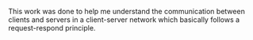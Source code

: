 This work was done to help me understand the communication between clients and servers in a client-server network which basically follows a request-respond principle. 
